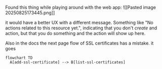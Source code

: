 Found this thing while playing around with the web app:
![[Pasted image 20250825173445.png]]

it would have a better UX with a different message. Something like "No actions related to this resource yet.", indicating that you don't *create* and action, but that you do something and the action will show up here.

Also in the docs the next page flow of SSL certificates has a mistake. it goes

```mermaid
flowchart TD
  A[add-ssl-certificate] --> B[list-ssl-certificates]

```

